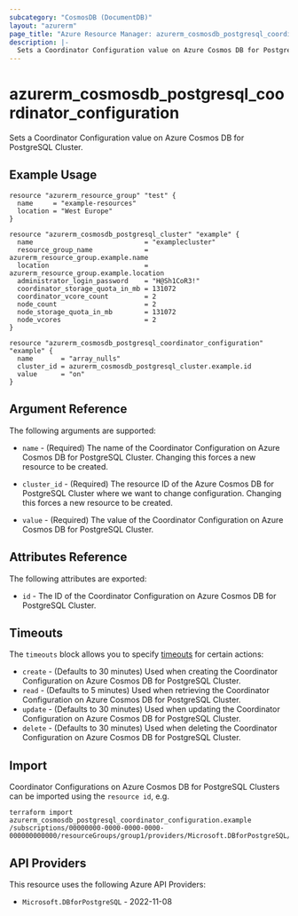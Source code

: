 ```yaml
---
subcategory: "CosmosDB (DocumentDB)"
layout: "azurerm"
page_title: "Azure Resource Manager: azurerm_cosmosdb_postgresql_coordinator_configuration"
description: |-
  Sets a Coordinator Configuration value on Azure Cosmos DB for PostgreSQL Cluster.
---
```


# azurerm_cosmosdb_postgresql_coordinator_configuration

Sets a Coordinator Configuration value on Azure Cosmos DB for PostgreSQL Cluster.

## Example Usage

```hcl
resource "azurerm_resource_group" "test" {
  name     = "example-resources"
  location = "West Europe"
}

resource "azurerm_cosmosdb_postgresql_cluster" "example" {
  name                            = "examplecluster"
  resource_group_name             = azurerm_resource_group.example.name
  location                        = azurerm_resource_group.example.location
  administrator_login_password    = "H@Sh1CoR3!"
  coordinator_storage_quota_in_mb = 131072
  coordinator_vcore_count         = 2
  node_count                      = 2
  node_storage_quota_in_mb        = 131072
  node_vcores                     = 2
}

resource "azurerm_cosmosdb_postgresql_coordinator_configuration" "example" {
  name       = "array_nulls"
  cluster_id = azurerm_cosmosdb_postgresql_cluster.example.id
  value      = "on"
}
```

## Argument Reference

The following arguments are supported:

* `name` - (Required) The name of the Coordinator Configuration on Azure Cosmos DB for PostgreSQL Cluster. Changing this forces a new resource to be created.

* `cluster_id` - (Required) The resource ID of the Azure Cosmos DB for PostgreSQL Cluster where we want to change configuration. Changing this forces a new resource to be created.

* `value` - (Required) The value of the Coordinator Configuration on Azure Cosmos DB for PostgreSQL Cluster.

## Attributes Reference

The following attributes are exported:

* `id` - The ID of the Coordinator Configuration on Azure Cosmos DB for PostgreSQL Cluster.

## Timeouts

The `timeouts` block allows you to specify [timeouts](https://developer.hashicorp.com/terraform/language/resources/configure#define-operation-timeouts) for certain actions:

* `create` - (Defaults to 30 minutes) Used when creating the Coordinator Configuration on Azure Cosmos DB for PostgreSQL Cluster.
* `read` - (Defaults to 5 minutes) Used when retrieving the Coordinator Configuration on Azure Cosmos DB for PostgreSQL Cluster.
* `update` - (Defaults to 30 minutes) Used when updating the Coordinator Configuration on Azure Cosmos DB for PostgreSQL Cluster.
* `delete` - (Defaults to 30 minutes) Used when deleting the Coordinator Configuration on Azure Cosmos DB for PostgreSQL Cluster.

## Import

Coordinator Configurations on Azure Cosmos DB for PostgreSQL Clusters can be imported using the `resource id`, e.g.

```shell
terraform import azurerm_cosmosdb_postgresql_coordinator_configuration.example /subscriptions/00000000-0000-0000-0000-000000000000/resourceGroups/group1/providers/Microsoft.DBforPostgreSQL/serverGroupsv2/cluster1/coordinatorConfigurations/array_nulls
```

## API Providers
<!-- This section is generated, changes will be overwritten -->
This resource uses the following Azure API Providers:

* `Microsoft.DBforPostgreSQL` - 2022-11-08

